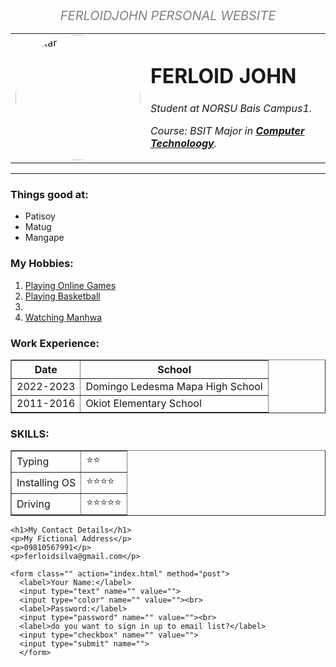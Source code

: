 <!DOCTYPE html>
<html>
<head>
    <center>
        <tittle style="font-size:20px;">
            <i style="color:gray;">FERLOIDJOHN PERSONAL WEBSITE</i>
        </tittle>
    </center>
</head>

<body>
    <table cellspacing="20">
        <tr>
            <meta name="viewport" content="width=device-width, initial-scale=1">
            <style>
                img {
                    border-radius: 50%;
                }
            </style>
            <td><img src="https://scontent.fceb1-4.fna.fbcdn.net/v/t39.30808-6/484808071_2481658338842850_3539309072323613096_n.jpg?_nc_cat=107&ccb=1-7&_nc_sid=a5f93a&_nc_eui2=AeH2WdVRVR6k39GjTdEdLYPigm71HRHa_4iCbvUdEdr_iCNLf1BHzfjdsOhg8DVBufda0kQvUUBkwmqFd25-jH-W&_nc_ohc=1TcpSp1tYHkQ7kNvgEjO1tw&_nc_oc=AdkzUnhAAFnbU8atLUBRmDbqz7uoisoFXGCmb_GCS6Zc_NhARqFRnPLePnInCqd_pg8&_nc_zt=23&_nc_ht=scontent.fceb1-4.fna&_nc_gid=7uu5_nB1g4aFmQBY0LAOZQ&oh=00_AYE6B-4l6yhhbIBXrrYu-GZIjWSnW_86yReXZ3Q8qlonJQ&oe=67E0620A"
                    alt="Avatar" style="width:200px"></td>
            <td>
                <h1>FERLOID JOHN</h1>
                <p><em>Student at NORSU Bais Campus1.</em></p>
                <p><em>Course: BSIT Major in <strong><a
                                href="https://www.dlsu.edu.ph/colleges/ccs/academic-departments/computer-technology/">Computer
                                Technoloogy</a></strong>.</em>
                </p>
            </td>
        </tr>
    </table>
    <hr>
    <h3>Things good at:</h3>
    <ul>
        <li>Patisoy</li>
        <li>Matug</li>
        <li>Mangape</li>
    </ul>
    <h3>My Hobbies:</h3>
    <ol>
        <li><a href="https://youtu.be/ZTCKsIzUlrw?si=XKChn8YI28MCTBaC">Playing Online Games</a></li>
        <li><a href="https://www.youtube.com/shorts/yi4Esg855Gc">Playing Basketball</a><li>
        <li><a href="https://www.youtube.com/watch?v=mD1Pi5YskVI">Watching Manhwa</a></li>
    </ol>
    <h3>Work Experience:</h3>
    <table border="1">
        <tr>
            <th>Date</th>
            <th>School</th>
        <tr>
            <td>2022-2023</td>
            <td>Domingo Ledesma Mapa High School</td>
        </tr>
        <tr>
            <td>2011-2016</td>
            <td>Okiot Elementary School</td>
        </tr>
    </table>
    <h3>SKILLS:</h3>
    <table border="1">
        <tr>
            <td>Typing</td>
            <td>⭐⭐</td>
        </tr>
        <tr>
            <td>Installing OS</td>
            <td>⭐⭐⭐⭐</td>
        </tr>
        <tr>
            <td>Driving</td>
            <td>⭐⭐⭐⭐⭐</td>
        </tr>
    </table>

    <h1>My Contact Details</h1>
    <p>My Fictional Address</p> 
    <p>09810567991</p>
    <p>ferloidsilva@gmail.com</p>
    
    <form class="" action="index.html" method="post">
      <label>Your Name:</label> 
      <input type="text" name="" value=""> 
      <input type="color" name="" value=""><br>
      <label>Password:</label> 
      <input type="password" name="" value=""><br>
      <label>do you want to sign in up to email list?</label> 
      <input type="checkbox" name="" value="">
      <input type="submit" name="">
      </form>

</body>
</html>
